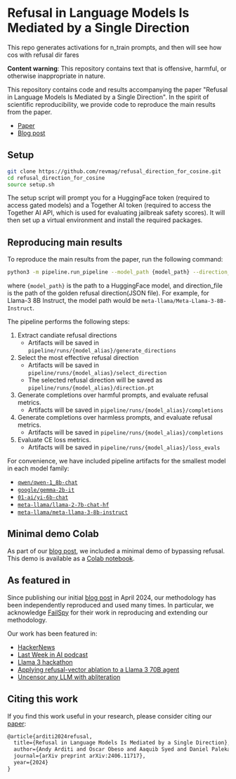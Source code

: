 # Refusal in Language Models Is Mediated by a Single Direction
This repo generates activations for n_train prompts, and then will see how cos with refusal dir fares

**Content warning**: This repository contains text that is offensive, harmful, or otherwise inappropriate in nature.

This repository contains code and results accompanying the paper "Refusal in Language Models Is Mediated by a Single Direction".
In the spirit of scientific reproducibility, we provide code to reproduce the main results from the paper.

- [Paper](https://arxiv.org/abs/2406.11717)
- [Blog post](https://www.lesswrong.com/posts/jGuXSZgv6qfdhMCuJ/refusal-in-llms-is-mediated-by-a-single-direction)

## Setup

```bash
git clone https://github.com/revmag/refusal_direction_for_cosine.git
cd refusal_direction_for_cosine
source setup.sh
```

The setup script will prompt you for a HuggingFace token (required to access gated models) and a Together AI token (required to access the Together AI API, which is used for evaluating jailbreak safety scores).
It will then set up a virtual environment and install the required packages.

## Reproducing main results

To reproduce the main results from the paper, run the following command:

```bash
python3 -m pipeline.run_pipeline --model_path {model_path} --direction_file {refusal_direction_path}
```
where `{model_path}` is the path to a HuggingFace model, and direction_file is the path of the golden refusal direction(JSON file). For example, for Llama-3 8B Instruct, the model path would be `meta-llama/Meta-Llama-3-8B-Instruct`.

The pipeline performs the following steps:
1. Extract candiate refusal directions
    - Artifacts will be saved in `pipeline/runs/{model_alias}/generate_directions`
2. Select the most effective refusal direction
    - Artifacts will be saved in `pipeline/runs/{model_alias}/select_direction`
    - The selected refusal direction will be saved as `pipeline/runs/{model_alias}/direction.pt`
3. Generate completions over harmful prompts, and evaluate refusal metrics.
    - Artifacts will be saved in `pipeline/runs/{model_alias}/completions`
4. Generate completions over harmless prompts, and evaluate refusal metrics.
    - Artifacts will be saved in `pipeline/runs/{model_alias}/completions`
5. Evaluate CE loss metrics.
    - Artifacts will be saved in `pipeline/runs/{model_alias}/loss_evals`

For convenience, we have included pipeline artifacts for the smallest model in each model family:
- [`qwen/qwen-1_8b-chat`](/pipeline/runs/qwen-1_8b-chat/)
- [`google/gemma-2b-it`](/pipeline/runs/gemma-2b-it/)
- [`01-ai/yi-6b-chat`](/pipeline/runs/yi-6b-chat/)
- [`meta-llama/llama-2-7b-chat-hf`](/pipeline/runs/llama-2-7b-chat-hf/)
- [`meta-llama/meta-llama-3-8b-instruct`](/pipeline/runs/meta-llama-3-8b-instruct/)

## Minimal demo Colab

As part of our [blog post](https://www.lesswrong.com/posts/jGuXSZgv6qfdhMCuJ/refusal-in-llms-is-mediated-by-a-single-direction), we included a minimal demo of bypassing refusal. This demo is available as a [Colab notebook](https://colab.research.google.com/drive/1a-aQvKC9avdZpdyBn4jgRQFObTPy1JZw).

## As featured in

Since publishing our initial [blog post](https://www.lesswrong.com/posts/jGuXSZgv6qfdhMCuJ/refusal-in-llms-is-mediated-by-a-single-direction) in April 2024, our methodology has been independently reproduced and used many times. In particular, we acknowledge [Fail](https://huggingface.co/failspy)[Spy](https://x.com/failspy) for their work in reproducing and extending our methodology.

Our work has been featured in:
- [HackerNews](https://news.ycombinator.com/item?id=40242939)
- [Last Week in AI podcast](https://open.spotify.com/episode/2E3Fc50GVfPpBvJUmEwlOU)
- [Llama 3 hackathon](https://x.com/AlexReibman/status/1789895080754491686)
- [Applying refusal-vector ablation to a Llama 3 70B agent](https://www.lesswrong.com/posts/Lgq2DcuahKmLktDvC/applying-refusal-vector-ablation-to-a-llama-3-70b-agent)
- [Uncensor any LLM with abliteration](https://huggingface.co/blog/mlabonne/abliteration)


## Citing this work

If you find this work useful in your research, please consider citing our [paper](https://arxiv.org/abs/2406.11717):
```tex
@article{arditi2024refusal,
  title={Refusal in Language Models Is Mediated by a Single Direction},
  author={Andy Arditi and Oscar Obeso and Aaquib Syed and Daniel Paleka and Nina Rimsky and Wes Gurnee and Neel Nanda},
  journal={arXiv preprint arXiv:2406.11717},
  year={2024}
}
```
